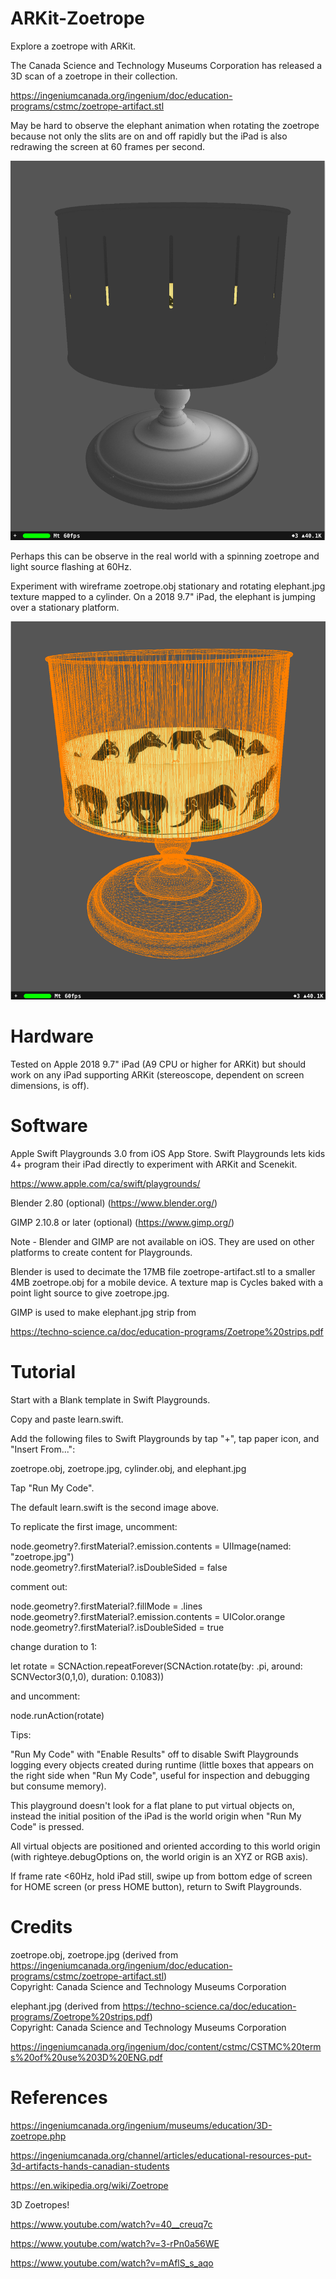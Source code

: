 # ARKit-Zoetrope

Explore a zoetrope with ARKit.

The Canada Science and Technology Museums Corporation has released a 3D scan of a zoetrope in their collection.

https://ingeniumcanada.org/ingenium/doc/education-programs/cstmc/zoetrope-artifact.stl

May be hard to observe the elephant animation when rotating the zoetrope because not only the slits are on and off rapidly but the iPad is also redrawing the screen at 60 frames per second.

<img src="1.png" width="640">

Perhaps this can be observe in the real world with a spinning zoetrope and light source flashing at 60Hz.

Experiment with wireframe zoetrope.obj stationary and rotating elephant.jpg texture mapped to a cylinder. On a 2018 9.7" iPad, the elephant is jumping over a stationary platform.

<img src="2.png" width="640">

# Hardware

Tested on Apple 2018 9.7" iPad (A9 CPU or higher for ARKit) but should work on any iPad supporting ARKit (stereoscope, dependent on screen dimensions, is off).

# Software

Apple Swift Playgrounds 3.0 from iOS App Store. Swift Playgrounds lets kids 4+ program their iPad directly to experiment with ARKit and Scenekit.

https://www.apple.com/ca/swift/playgrounds/

Blender 2.80 (optional) (https://www.blender.org/)

GIMP 2.10.8 or later (optional) (https://www.gimp.org/)

Note - Blender and GIMP are not available on iOS. They are used on other platforms to create content for Playgrounds.

Blender is used to decimate the 17MB file zoetrope-artifact.stl to a smaller 4MB zoetrope.obj for a mobile device. A texture map is Cycles baked with a point light source to give zoetrope.jpg.

GIMP is used to make elephant.jpg strip from 

https://techno-science.ca/doc/education-programs/Zoetrope%20strips.pdf

# Tutorial

Start with a Blank template in Swift Playgrounds.

Copy and paste learn.swift.

Add the following files to Swift Playgrounds by tap "+", tap paper icon, and "Insert From...":

zoetrope.obj, zoetrope.jpg, cylinder.obj, and elephant.jpg

Tap "Run My Code".

The default learn.swift is the second image above.

To replicate the first image, uncomment:

node.geometry?.firstMaterial?.emission.contents = UIImage(named: "zoetrope.jpg")<br>
node.geometry?.firstMaterial?.isDoubleSided = false<br>

comment out:

node.geometry?.firstMaterial?.fillMode = .lines<br>
node.geometry?.firstMaterial?.emission.contents = UIColor.orange<br>
node.geometry?.firstMaterial?.isDoubleSided = true<br>

change duration to 1:

let rotate = SCNAction.repeatForever(SCNAction.rotate(by: .pi, around: SCNVector3(0,1,0), duration: 0.1083))<br>

and uncomment:

node.runAction(rotate)<br>

Tips:

"Run My Code" with "Enable Results" off to disable Swift Playgrounds logging every objects created during runtime (little boxes that appears on the right side when "Run My Code", useful for inspection and debugging but consume memory).

This playground doesn't look for a flat plane to put virtual objects on, instead the initial position of the iPad is the world origin when "Run My Code" is pressed.

All virtual objects are positioned and oriented according to this world origin (with righteye.debugOptions on, the world origin is an XYZ or RGB axis).

If frame rate <60Hz, hold iPad still, swipe up from bottom edge of screen for HOME screen (or press HOME button), return to Swift Playgrounds.

# Credits

zoetrope.obj, zoetrope.jpg (derived from https://ingeniumcanada.org/ingenium/doc/education-programs/cstmc/zoetrope-artifact.stl)<br>
Copyright: Canada Science and Technology Museums Corporation<br>

elephant.jpg (derived from https://techno-science.ca/doc/education-programs/Zoetrope%20strips.pdf)<br>
Copyright: Canada Science and Technology Museums Corporation<br>

https://ingeniumcanada.org/ingenium/doc/content/cstmc/CSTMC%20terms%20of%20use%203D%20ENG.pdf

# References

https://ingeniumcanada.org/ingenium/museums/education/3D-zoetrope.php

https://ingeniumcanada.org/channel/articles/educational-resources-put-3d-artifacts-hands-canadian-students

https://en.wikipedia.org/wiki/Zoetrope

3D Zoetropes!

https://www.youtube.com/watch?v=40__creuq7c

https://www.youtube.com/watch?v=3-rPn0a56WE

https://www.youtube.com/watch?v=mAflS_s_aqo

